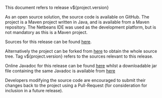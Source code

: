 This document refers to release v${project.version}

As an open source solution, the source code
is available on GitHub. The project is a Maven project written in Java, and
is available from a Maven repository.  The Netbeans IDE was used as
the development platform, but is not mandatory as this is a Maven project.

Sources for this release can be found
[here](https://github.com/Richard-Linsdale/nbpcglibrary/releases/tag/v${project.version}).

Alternatively the project can be forked from
[here](https://github.com/Richard-Linsdale/nbpcglibrary)
to obtain the whole source tree.  Tag v${project.version} refers to the sources
relevant to this release.

Online Javadoc for this release can be found
[here](http://javadoc.rlinsdale.org.uk/nbpcglibrary/v${release}/index.html)
whilst a downloadable jar file containing the same Javadoc is available from
[here](http://repository.rlinsdale.org.uk/uk/org/rlinsdale/nbpcglibrary/${project.version}/nbpcglibrary-${project.version}-javadoc.jar)

Developers modifying the source code are encouraged to submit their changes
back to the project using a Pull-Request (for consideration for
inclusion in a future release).

